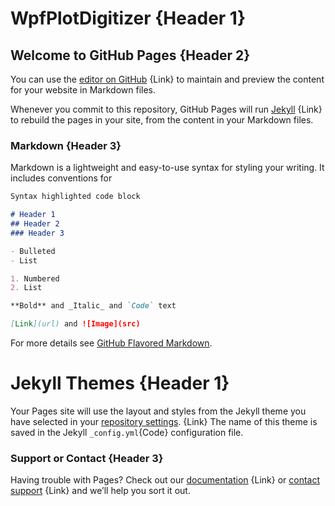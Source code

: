 # WpfPlotDigitizer {Header 1}

## Welcome to GitHub Pages {Header 2}

You can use the [editor on GitHub](https://github.com/alex1392/alex1392.github.io/edit/master/README.md) {Link} to maintain and preview the content for your website in Markdown files.

Whenever you commit to this repository, GitHub Pages will run [Jekyll](https://jekyllrb.com/) {Link} to rebuild the pages in your site, from the content in your Markdown files.

### Markdown {Header 3}

Markdown is a lightweight and easy-to-use syntax for styling your writing. It includes conventions for

```markdown
Syntax highlighted code block

# Header 1
## Header 2
### Header 3

- Bulleted
- List

1. Numbered
2. List

**Bold** and _Italic_ and `Code` text

[Link](url) and ![Image](src)
```

For more details see [GitHub Flavored Markdown](https://guides.github.com/features/mastering-markdown/).

# Jekyll Themes {Header 1}

Your Pages site will use the layout and styles from the Jekyll theme you have selected in your [repository settings](https://github.com/alex1392/alex1392.github.io/settings). {Link} The name of this theme is saved in the Jekyll `_config.yml`{Code} configuration file.

### Support or Contact {Header 3}

Having trouble with Pages? Check out our [documentation](https://help.github.com/categories/github-pages-basics/) {Link} or [contact support](https://github.com/contact) {Link} and we’ll help you sort it out.
